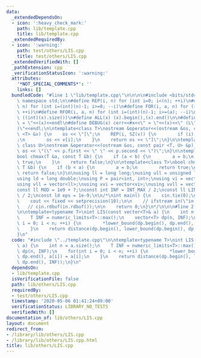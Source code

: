 ```yaml
---
data:
  _extendedDependsOn:
  - icon: ':heavy_check_mark:'
    path: lib/template.cpp
    title: lib/template.cpp
  _extendedRequiredBy:
  - icon: ':warning:'
    path: test/others/LIS.cpp
    title: test/others/LIS.cpp
  _extendedVerifiedWith: []
  _pathExtension: cpp
  _verificationStatusIcon: ':warning:'
  attributes:
    '*NOT_SPECIAL_COMMENTS*': ''
    links: []
  bundledCode: "#line 1 \"lib/template.cpp\"\n\n\n\n#include <bits/stdc++.h>\n\nusing\
    \ namespace std;\n\n#define REP(i, n) for (int i=0; i<(n); ++i)\n#define RREP(i,\
    \ n) for (int i=(int)(n)-1; i>=0; --i)\n#define FOR(i, a, n) for (int i=(a); i<(n);\
    \ ++i)\n#define RFOR(i, a, n) for (int i=(int)(n)-1; i>=(a); --i)\n\n#define SZ(x)\
    \ ((int)(x).size())\n#define ALL(x) (x).begin(),(x).end()\n\n#define DUMP(x) cerr<<#x<<\"\
    \ = \"<<(x)<<endl\n#define DEBUG(x) cerr<<#x<<\" = \"<<(x)<<\" (L\"<<__LINE__<<\"\
    )\"<<endl;\n\ntemplate<class T>\nostream &operator<<(ostream &os, const vector\
    \ <T> &v) {\n    os << \"[\";\n    REP(i, SZ(v)) {\n        if (i) os << \", \"\
    ;\n        os << v[i];\n    }\n    return os << \"]\";\n}\n\ntemplate<class T,\
    \ class U>\nostream &operator<<(ostream &os, const pair <T, U> &p) {\n    return\
    \ os << \"(\" << p.first << \" \" << p.second << \")\";\n}\n\ntemplate<class T>\n\
    bool chmax(T &a, const T &b) {\n    if (a < b) {\n        a = b;\n        return\
    \ true;\n    }\n    return false;\n}\n\ntemplate<class T>\nbool chmin(T &a, const\
    \ T &b) {\n    if (b < a) {\n        a = b;\n        return true;\n    }\n   \
    \ return false;\n}\n\nusing ll = long long;\nusing ull = unsigned long long;\n\
    using ld = long double;\nusing P = pair<int, int>;\nusing vi = vector<int>;\n\
    using vll = vector<ll>;\nusing vvi = vector<vi>;\nusing vvll = vector<vll>;\n\n\
    const ll MOD = 1e9 + 7;\nconst int INF = INT_MAX / 2;\nconst ll LINF = LLONG_MAX\
    \ / 2;\nconst ld eps = 1e-9;\n\n/*\nint main() {\n    cin.tie(0);\n    ios::sync_with_stdio(false);\n\
    \    cout << fixed << setprecision(10);\n\n    // ifstream in(\"in.txt\");\n \
    \   // cin.rdbuf(in.rdbuf());\n\n    return 0;\n}\n*/\n\n\n#line 2 \"lib/others/LIS.cpp\"\
    \n\ntemplate<typename T>\nint LIS(const vector<T>& a) {\n    int n = a.size();\n\
    \    T INF = numeric_limits<T>::max();\n    vector<T> dp(n, INF);\n    for(int\
    \ i = 0; i < n; ++i) {\n        *lower_bound(dp.begin(), dp.end(), a[i]) = a[i];\n\
    \    }\n    return distance(dp.begin(), lower_bound(dp.begin(), dp.end(), INF));\n\
    }\n"
  code: "#include \"../template.cpp\"\n\ntemplate<typename T>\nint LIS(const vector<T>&\
    \ a) {\n    int n = a.size();\n    T INF = numeric_limits<T>::max();\n    vector<T>\
    \ dp(n, INF);\n    for(int i = 0; i < n; ++i) {\n        *lower_bound(dp.begin(),\
    \ dp.end(), a[i]) = a[i];\n    }\n    return distance(dp.begin(), lower_bound(dp.begin(),\
    \ dp.end(), INF));\n}\n"
  dependsOn:
  - lib/template.cpp
  isVerificationFile: false
  path: lib/others/LIS.cpp
  requiredBy:
  - test/others/LIS.cpp
  timestamp: '2020-05-06 01:41:24+09:00'
  verificationStatus: LIBRARY_NO_TESTS
  verifiedWith: []
documentation_of: lib/others/LIS.cpp
layout: document
redirect_from:
- /library/lib/others/LIS.cpp
- /library/lib/others/LIS.cpp.html
title: lib/others/LIS.cpp
---
```

